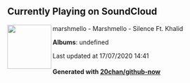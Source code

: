 ## Currently Playing on SoundCloud

[<img align="left" width="100" src="https://i1.sndcdn.com/artworks-000237833145-nm7ay0-t120x120.jpg">](https://soundcloud.com/marshmellomusic/silence)

marshmello - Marshmello - Silence Ft. Khalid

**Albums**: undefined

Last updated at 17/07/2020 14:41

#### Generated with [20chan/github-now](https://github.com/20chan/github-now)


<!--
**20chan/20chan** is a ✨ _special_ ✨ repository because its `README.md` (this file) appears on your GitHub profile.

Here are some ideas to get you started:

- 🔭 I’m currently working on ...
- 🌱 I’m currently learning ...
- 👯 I’m looking to collaborate on ...
- 🤔 I’m looking for help with ...
- 💬 Ask me about ...
- 📫 How to reach me: ...
- 😄 Pronouns: ...
- ⚡ Fun fact: ...
-->
